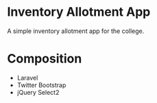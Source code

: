 # Inventory Allotment App

A simple inventory allotment app for the college.

# Composition

 * Laravel
 * Twitter Bootstrap
 * jQuery Select2